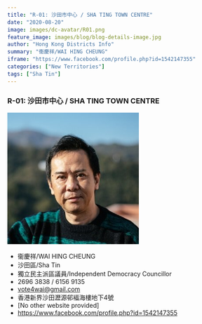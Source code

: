 ```yaml
---
title: "R-01: 沙田市中心 / SHA TING TOWN CENTRE"
date: "2020-08-20"
image: images/dc-avatar/R01.png
feature_image: images/blog/blog-details-image.jpg
author: "Hong Kong Districts Info"
summary: "衞慶祥/WAI HING CHEUNG"
iframe: "https://www.facebook.com/profile.php?id=1542147355"
categories: ["New Territories"]
tags: ["Sha Tin"]
---
```


### R-01: 沙田市中心 / SHA TING TOWN CENTRE  
![](/images/dc-avatar/R01.png)  

 - 衞慶祥/WAI HING CHEUNG  
 - 沙田區/Sha Tin  
 - 獨立民主派區議員/Independent Democracy Councillor  
 - 2696 3838 / 6156 9135  
 - vote4wai@gmail.com  
 - 香港新界沙田瀝源邨褔海樓地下4號  
 - [No other website provided]  
 - https://www.facebook.com/profile.php?id=1542147355
